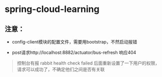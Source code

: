 # spring-cloud-learning
## 注意：
- config-client模块的配置文件，需要用bootstrap，不然启动报错

- post请求http://localhost:8882/actuator/bus-refresh 响应404
 > 控制台有报 rabbit health check failed
 后面重新设置了一下用户的权限，请求可以成功了，不确定他们之间是否有关联